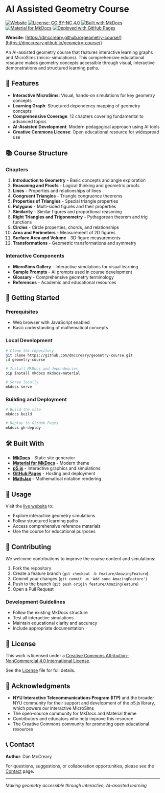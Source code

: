# AI Assisted Geometry Course

[![Website](https://img.shields.io/website?url=https%3A%2F%2Fdmccreary.github.io%2Fgeometry-course%2F)](https://dmccreary.github.io/geometry-course/)
[![License: CC BY-NC 4.0](https://img.shields.io/badge/License-CC_BY--NC_4.0-lightgrey.svg)](https://creativecommons.org/licenses/by-nc/4.0/)
[![Built with MkDocs](https://img.shields.io/badge/Built_with-MkDocs-blue.svg)](https://www.mkdocs.org/)
[![Material for MkDocs](https://img.shields.io/badge/Material_for-MkDocs-blue.svg)](https://squidfunk.github.io/mkdocs-material/)
[![Deployed with GitHub Pages](https://img.shields.io/badge/Deployed_with-GitHub_Pages-green.svg)](https://pages.github.com/)

**Website**: [https://dmccreary.github.io/geometry-course/](https://dmccreary.github.io/geometry-course/)

An AI-assisted geometry course that features interactive learning graphs and MicroSims (micro-simulations). This comprehensive educational resource makes geometry concepts accessible through visual, interactive demonstrations and structured learning paths.

## 🎯 Features

- **Interactive MicroSims**: Visual, hands-on simulations for key geometry concepts
- **Learning Graph**: Structured dependency mapping of geometry concepts
- **Comprehensive Coverage**: 12 chapters covering fundamental to advanced topics
- **AI-Assisted Development**: Modern pedagogical approach using AI tools
- **Creative Commons License**: Open educational resource for widespread use

## 📚 Course Structure

### Chapters
1. **Introduction to Geometry** - Basic concepts and angle exploration
2. **Reasoning and Proofs** - Logical thinking and geometric proofs
3. **Lines** - Properties and relationships of lines
4. **Congruent Triangles** - Triangle congruence theorems
5. **Properties of Triangles** - Special triangle properties
6. **Polygons** - Multi-sided figures and their properties
7. **Similarity** - Similar figures and proportional reasoning
8. **Right Triangles and Trigonometry** - Pythagorean theorem and trig functions
9. **Circles** - Circle properties, chords, and relationships
10. **Area and Perimeters** - Measurement of 2D figures
11. **Surface Area and Volume** - 3D figure measurements
12. **Transformations** - Geometric transformations and symmetry

### Interactive Components
- **MicroSims Gallery** - Interactive simulations for visual learning
- **Sample Prompts** - AI prompts used in course development
- **Glossary** - Comprehensive geometry terminology
- **References** - Academic and educational resources

## 🚀 Getting Started

### Prerequisites
- Web browser with JavaScript enabled
- Basic understanding of mathematical concepts

### Local Development
```bash
# Clone the repository
git clone https://github.com/dmccreary/geometry-course.git
cd geometry-course

# Install MkDocs and dependencies
pip install mkdocs mkdocs-material

# Serve locally
mkdocs serve
```

### Building and Deployment
```bash
# Build the site
mkdocs build

# Deploy to GitHub Pages
mkdocs gh-deploy
```

## 🛠️ Built With

- **[MkDocs](https://www.mkdocs.org/)** - Static site generator
- **[Material for MkDocs](https://squidfunk.github.io/mkdocs-material/)** - Modern theme
- **[p5.js](https://p5js.org/)** - Interactive graphics and simulations
- **[GitHub Pages](https://pages.github.com/)** - Hosting and deployment
- **[MathJax](https://www.mathjax.org/)** - Mathematical notation rendering

## 📖 Usage

Visit the [live website](https://dmccreary.github.io/geometry-course/) to:
- Explore interactive geometry simulations
- Follow structured learning paths
- Access comprehensive reference materials
- Use the course for educational purposes

## 🤝 Contributing

We welcome contributions to improve the course content and simulations:

1. Fork the repository
2. Create a feature branch (`git checkout -b feature/AmazingFeature`)
3. Commit your changes (`git commit -m 'Add some AmazingFeature'`)
4. Push to the branch (`git push origin feature/AmazingFeature`)
5. Open a Pull Request

### Development Guidelines
- Follow the existing MkDocs structure
- Test all interactive simulations
- Maintain educational clarity and accuracy
- Include appropriate documentation

## 📄 License

This work is licensed under a [Creative Commons Attribution-NonCommercial 4.0 International License](https://creativecommons.org/licenses/by-nc/4.0/).

See the [License](docs/license.md) file for full details.

## 🙏 Acknowledgments

- **NYU Interactive Telecommunications Program (ITP)** and the broader NYU community for their support and development of the p5.js library, which powers our interactive MicroSims
- The open-source community for MkDocs and Material theme
- Contributors and educators who help improve this resource
- The Creative Commons community for promoting open educational resources

## 📞 Contact

**Author**: Dan McCreary

For questions, suggestions, or collaboration opportunities, please see the [Contact](docs/contact.md) page.

---

*Making geometry accessible through interactive, AI-assisted learning*